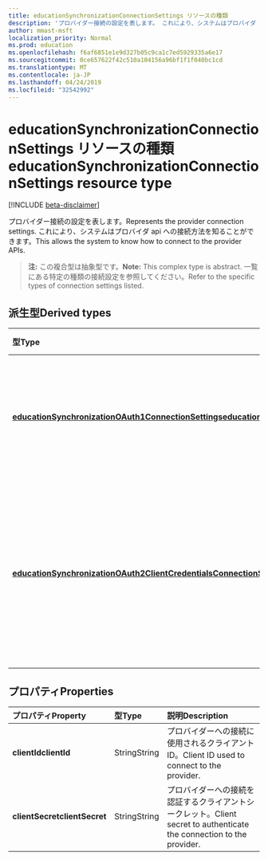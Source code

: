 ```yaml
---
title: educationSynchronizationConnectionSettings リソースの種類
description: 'プロバイダー接続の設定を表します。 これにより、システムはプロバイダ api への接続方法を知ることができます。 '
author: mmast-msft
localization_priority: Normal
ms.prod: education
ms.openlocfilehash: f6af6851e1e9d327b05c9ca1c7ed5929335a6e17
ms.sourcegitcommit: 0ce657622f42c510a104156a96bf1f1f040bc1cd
ms.translationtype: MT
ms.contentlocale: ja-JP
ms.lasthandoff: 04/24/2019
ms.locfileid: "32542992"
---
```

# <a name="educationsynchronizationconnectionsettings-resource-type"></a><span data-ttu-id="3fd79-104">educationSynchronizationConnectionSettings リソースの種類</span><span class="sxs-lookup"><span data-stu-id="3fd79-104">educationSynchronizationConnectionSettings resource type</span></span>

[!INCLUDE [beta-disclaimer](../../includes/beta-disclaimer.md)]

<span data-ttu-id="3fd79-105">プロバイダー接続の設定を表します。</span><span class="sxs-lookup"><span data-stu-id="3fd79-105">Represents the provider connection settings.</span></span> <span data-ttu-id="3fd79-106">これにより、システムはプロバイダ api への接続方法を知ることができます。</span><span class="sxs-lookup"><span data-stu-id="3fd79-106">This allows the system to know how to connect to the provider APIs.</span></span> 

> <span data-ttu-id="3fd79-107">**注:** この複合型は抽象型です。</span><span class="sxs-lookup"><span data-stu-id="3fd79-107">**Note:** This complex type is abstract.</span></span> <span data-ttu-id="3fd79-108">一覧にある特定の種類の接続設定を参照してください。</span><span class="sxs-lookup"><span data-stu-id="3fd79-108">Refer to the specific types of connection settings listed.</span></span>

## <a name="derived-types"></a><span data-ttu-id="3fd79-109">派生型</span><span class="sxs-lookup"><span data-stu-id="3fd79-109">Derived types</span></span>
| <span data-ttu-id="3fd79-110">型</span><span class="sxs-lookup"><span data-stu-id="3fd79-110">Type</span></span> | <span data-ttu-id="3fd79-111">説明</span><span class="sxs-lookup"><span data-stu-id="3fd79-111">Description</span></span> | 
|:-|:-|
| [<span data-ttu-id="3fd79-112">**educationSynchronizationOAuth1ConnectionSettings**</span><span class="sxs-lookup"><span data-stu-id="3fd79-112">**educationSynchronizationOAuth1ConnectionSettings**</span></span>](educationsynchronizationoauth1connectionsettings.md) | <span data-ttu-id="3fd79-113">この型を使用して、OAuth1 の接続設定を提供します。</span><span class="sxs-lookup"><span data-stu-id="3fd79-113">Use this type to provide OAuth1 connection settings.</span></span> |
| [<span data-ttu-id="3fd79-114">**educationSynchronizationOAuth2ClientCredentialsConnectionSettings**</span><span class="sxs-lookup"><span data-stu-id="3fd79-114">**educationSynchronizationOAuth2ClientCredentialsConnectionSettings**</span></span>](educationsynchronizationoauth2clientcredentialsconnectionsettings.md) | <span data-ttu-id="3fd79-115">この種類を使用して、OAuth2 クライアント資格情報の付与に接続設定を提供します。</span><span class="sxs-lookup"><span data-stu-id="3fd79-115">Use this type to provide OAuth2 Client Credentials Grant connection settings.</span></span> |

## <a name="properties"></a><span data-ttu-id="3fd79-116">プロパティ</span><span class="sxs-lookup"><span data-stu-id="3fd79-116">Properties</span></span>

| <span data-ttu-id="3fd79-117">プロパティ</span><span class="sxs-lookup"><span data-stu-id="3fd79-117">Property</span></span> | <span data-ttu-id="3fd79-118">型</span><span class="sxs-lookup"><span data-stu-id="3fd79-118">Type</span></span> | <span data-ttu-id="3fd79-119">説明</span><span class="sxs-lookup"><span data-stu-id="3fd79-119">Description</span></span> |
|:-|:-|:-|
| <span data-ttu-id="3fd79-120">**clientId**</span><span class="sxs-lookup"><span data-stu-id="3fd79-120">**clientId**</span></span> | <span data-ttu-id="3fd79-121">String</span><span class="sxs-lookup"><span data-stu-id="3fd79-121">String</span></span> |  <span data-ttu-id="3fd79-122">プロバイダーへの接続に使用されるクライアント ID。</span><span class="sxs-lookup"><span data-stu-id="3fd79-122">Client ID used to connect to the provider.</span></span> |
| <span data-ttu-id="3fd79-123">**clientSecret**</span><span class="sxs-lookup"><span data-stu-id="3fd79-123">**clientSecret**</span></span> | <span data-ttu-id="3fd79-124">String</span><span class="sxs-lookup"><span data-stu-id="3fd79-124">String</span></span> |  <span data-ttu-id="3fd79-125">プロバイダーへの接続を認証するクライアントシークレット。</span><span class="sxs-lookup"><span data-stu-id="3fd79-125">Client secret to authenticate the connection to the provider.</span></span> |
<!--
{
  "type": "#page.annotation",
  "suppressions": [
    "Error: /api-reference/beta/resources/educationsynchronizationconnectionsettings.md:\r\n      Exception processing links.\r\n    System.ArgumentException: Link Definition was null. Link text: !INCLUDE [beta-disclaimer](../../includes/beta-disclaimer.md)\r\n      at ApiDoctor.Validation.DocFile.get_LinkDestinations()\r\n      at ApiDoctor.Validation.DocSet.ValidateLinks(Boolean includeWarnings, String[] relativePathForFiles, IssueLogger issues, Boolean requireFilenameCaseMatch, Boolean printOrphanedFiles)"
  ]
}
-->

